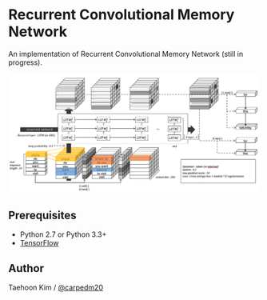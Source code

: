 Recurrent Convolutional Memory Network
======================================

An implementation of Recurrent Convolutional Memory Network (still in progress).

![model](./assets/RCMN.png)


Prerequisites
-------------

- Python 2.7 or Python 3.3+
- [TensorFlow](https://www.tensorflow.org/)


Author
------

Taehoon Kim / [@carpedm20](http://carpedm20.github.io/)
